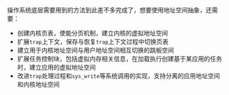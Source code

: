操作系统底层需要用到的方法到此差不多完成了，想要使用地址空间抽象，还需要：
- 创建内核页表，使能分页机制，建立内核的虚拟地址空间
- 扩展`trap`上下文，保存与恢复`trap`上下文过程中切换页表
- 建立用于内核地址空间与用户地址空间相互切换的跳板空间
- 扩展任务控制块，包括虚拟内存相关信息，在加载执行创建基于某应用的任务时，建立应用的虚拟地址空间
- 改进`trap`处理过程和`sys_write`等系统调用的实现，支持分离的应用地址空间和内核地址空间

